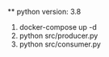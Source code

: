 ** python version: 3.8

1) docker-compose up -d
2) python src/producer.py
3) python src/consumer.py
